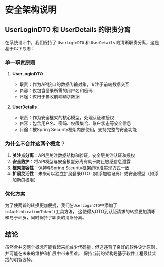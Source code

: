 # 安全架构说明

## UserLoginDTO 和 UserDetails 的职责分离

在系统设计中，我们保持了 `UserLoginDTO` 和 `UserDetails` 的清晰职责分离，这是基于以下考虑：

### 单一职责原则

1. **UserLoginDTO**：
   - 职责：作为API接口的数据传输对象，专注于前端数据交互
   - 内容：仅包含登录所需的用户名和密码
   - 用途：仅用于接收前端请求数据

2. **UserDetails**：
   - 职责：作为安全框架的核心模型，处理认证和授权
   - 内容：包含用户名、密码、权限集合、账户状态等安全信息
   - 用途：被Spring Security框架内部使用，支持完整的安全功能

### 为什么不合并这两个概念？

1. **关注点分离**：API层关注数据结构和验证，安全层关注认证和授权
2. **安全防护**：将API模型与安全模型分离有助于防止敏感信息泄露
3. **框架兼容性**：保持与Spring Security框架的标准实现方式一致
4. **扩展灵活性**：未来可以独立扩展登录DTO（如添加验证码）或安全模型（如添加新的权限）

### 优化方案

为了使两者的转换更加便捷，我们在`UserLoginDTO`中添加了`toAuthenticationToken()`工具方法，
这使得从DTO到认证请求的转换更加清晰和易于理解，同时保持了职责的清晰分离。

## 结论

虽然合并这两个概念可能看起来能减少代码量，但这违背了良好的软件设计原则，并可能在未来的维护和扩展中带来困难。
保持当前的架构是基于软件工程最佳实践的明智选择。 